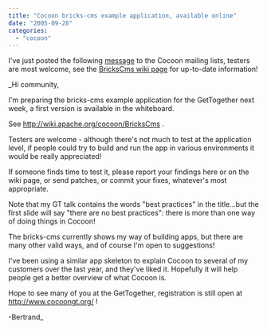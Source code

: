 ```yaml
---
title: "Cocoon bricks-cms example application, available online"
date: "2005-09-28"
categories: 
  - "cocoon"
---
```


I've just posted the following [message](http://marc.theaimsgroup.com/?l=xml-cocoon-dev&m=112789717522940&w=2) to the Cocoon mailing lists, testers are most welcome, see the [BricksCms wiki page](http://wiki.apache.org/cocoon/BricksCms) for up-to-date information!

_Hi community,

I'm preparing the bricks-cms example application for the GetTogether next week, a first version is available in the whiteboard.

See http://wiki.apache.org/cocoon/BricksCms .

Testers are welcome - although there's not much to test at the application level, if people could try to build and run the app in various environments it would be really appreciated!

If someone finds time to test it, please report your findings here or on the wiki page, or send patches, or commit your fixes, whatever's most appropriate.

Note that my GT talk contains the words "best practices" in the title...but the first slide will say "there are no best practices": there is more than one way of doing things in Cocoon!

The bricks-cms currently shows my way of building apps, but there are many other valid ways, and of course I'm open to suggestions!

I've been using a similar app skeleton to explain Cocoon to several of my customers over the last year, and they've liked it. Hopefully it will help people get a better overview of what Cocoon is.

Hope to see many of you at the GetTogether, registration is still open at http://www.cocoongt.org/ !

\-Bertrand_
